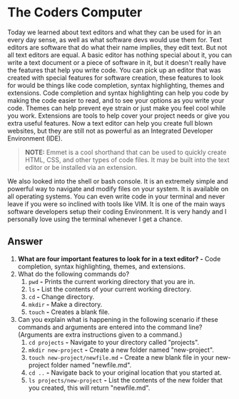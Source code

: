 # The Coders Computer

Today we learned about text editors and what they can be used for in an every day sense, as well as what software devs would use them for. Text editors are software that do
what their name implies, they edit text. But not all text editors are equal. A basic editor has nothing special about it, you can write a text document or a piece of software
in it, but it doesn't really have the features that help you write code. You can pick up an editor that was created with special features for software creation, these features
to look for would be things like code completion, syntax highlighting, themes and extensions. Code completion and syntax highlighting can help you code by making the code easier
to read, and to see your options as you write your code. Themes can help prevent eye strain or just make you feel cool while you work. Extensions are tools to help cover your
project needs or give you extra useful features. Now a text editor can help you create full blown websites, but they are still not as powerful as an Integrated Developer Environment (IDE).

> **NOTE:** Emmet is a cool shorthand that can be used to quickly create HTML, CSS, and other types of code files. It may be built into the text editor or be installed via an extension.

We also looked into the shell or bash console. It is an extremely simple and powerful way to navigate and modify files on your system. It is available on all operating systems.
You can even write code in your terminal and never leave if you were so inclined with tools like VIM. It is one of the main ways software developers setup their coding
Environment. It is very handy and I personally love using the terminal whenever I get a chance.

## Answer

1. **What are four important features to look for in a text editor? -** Code completion, syntax highlighting, themes, and extensions.
2. What do the following commands do?
   1. `pwd` **-** Prints the current working directory that you are in.
   2. `ls` **-** List the contents of your current working directory.
   3. `cd` **-** Change directory.
   4. `mkdir` **-** Make a directory.
   5. `touch` **-** Creates a blank file.
3. Can you explain what is happening in the following scenario if these commands and arguments are entered into the command line? (Arguments are extra instructions given to a command.)
   1. `cd projects` **-** Navigate to your directory called "projects".
   2. `mkdir new-project` **-** Create a new folder named "new-project".
   3. `touch new-project/newfile.md` **-** Create a new blank file in your new-project folder named "newfile.md".
   4. `cd ..` **-** Navigate back to your original location that you started at.
   5. `ls projects/new-project` **-** List the contents of the new folder that you created, this will return "newfile.md".
